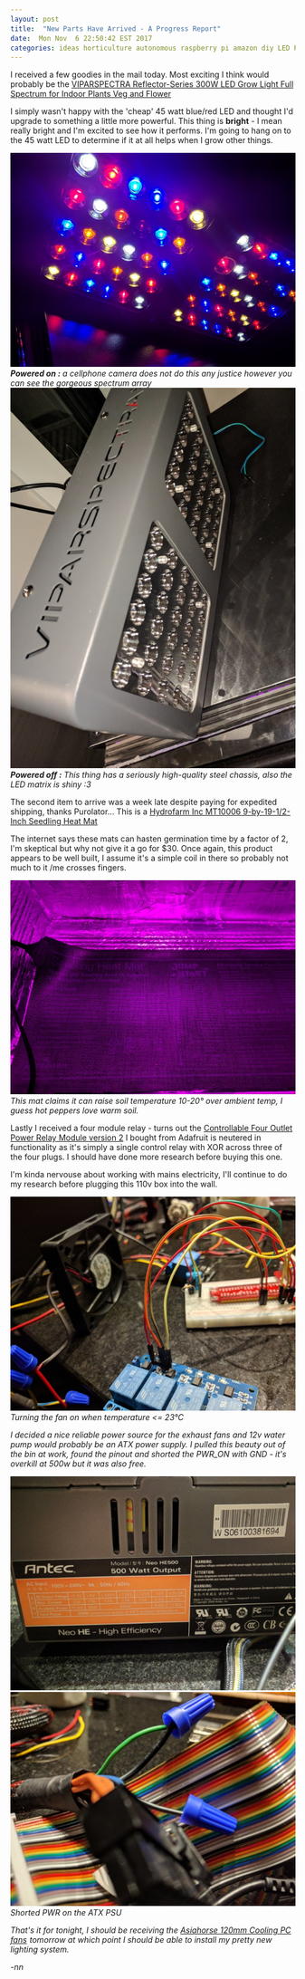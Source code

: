 ```yaml
---
layout: post
title:  "New Parts Have Arrived - A Progress Report"
date:  Mon Nov  6 22:50:42 EST 2017
categories: ideas horticulture autonomous raspberry pi amazon diy LED PSU ATX relay
---
```


I received a few goodies in the mail today.
Most exciting I think would probably be the <a target="_blank" href="https://www.amazon.ca/gp/product/B01G8AXP48/ref=as_li_tl?ie=UTF8&camp=15121&creative=330641&creativeASIN=B01G8AXP48&linkCode=as2&tag=chlorobot-20&linkId=50e1667706d9e561ca808204844ffed9">VIPARSPECTRA Reflector-Series 300W LED Grow Light Full Spectrum for Indoor Plants Veg and Flower</a><img src="//ir-ca.amazon-adsystem.com/e/ir?t=chlorobot-20&l=am2&o=15&a=B01G8AXP48" width="1" height="1" border="0" alt="" style="border:none !important; margin:0px !important;" />

I simply wasn't happy with the 'cheap' 45 watt blue/red LED and thought I'd upgrade to something a little more powerful.
This thing is **bright** - I mean really bright and I'm excited to see how it performs. I'm going to hang on to the 45 watt
LED to determine if it at all helps when I grow other things.

<img src="/images/fulls/10.jpg" class="fit image">
<em><strong>Powered on :</strong> a cellphone camera does not do this any justice however you can see the gorgeous spectrum array</em>

<img src="/images/fulls/13.jpg" class="fit image">
<em><strong>Powered off :</strong> This thing has a seriously high-quality steel chassis, also the LED matrix is shiny :3</em>

The second item to arrive was a week late despite paying for expedited shipping, thanks Purolator...
This is a <a target="_blank" href="https://www.amazon.ca/gp/product/B0001WV010/ref=as_li_tl?ie=UTF8&camp=15121&creative=330641&creativeASIN=B0001WV010&linkCode=as2&tag=chlorobot-20&linkId=6a081b0f35f4e34f5d884de23706d398">Hydrofarm Inc MT10006 9-by-19-1/2-Inch Seedling Heat Mat</a><img src="//ir-ca.amazon-adsystem.com/e/ir?t=chlorobot-20&l=am2&o=15&a=B0001WV010" width="1" height="1" border="0" alt="" style="border:none !important; margin:0px !important;" />

The internet says these mats can hasten germination time by a factor of 2, I'm skeptical but why not give it a go for $30.
Once again, this product appears to be well built, I assume it's a simple coil in there so probably not much to it /me crosses fingers.

<img src="/images/fulls/16.jpg" class="fit image">
<em>This mat claims it can raise soil temperature 10-20&deg; over ambient temp, I guess hot peppers love warm soil.</em>

Lastly I received a four module relay - turns out the <a href="https://www.adafruit.com/product/2935" target="_blank">Controllable Four Outlet Power Relay Module version 2</a> I bought from Adafruit
is neutered in functionality as it's simply a single control relay with XOR across three of the four plugs. I should have done more research before buying this one.

I'm kinda nervouse about working with mains electricity, I'll continue to do my research before plugging this 110v box into the wall.

<img src="/images/fulls/11.jpg" class="fit image">
<em>Turning the fan on when temperature <= 23&deg;C

I decided a nice reliable power source for the exhaust fans and 12v water pump would probably be an ATX power supply.
I pulled this beauty out of the bin at work, found the pinout and shorted the PWR_ON with GND - it's overkill at 500w but it was also free.

<img src="/images/fulls/15.jpg" class="fit image">

<img src="/images/fulls/14.jpg" class="fit image">
<em>Shorted PWR on the ATX PSU</em>

That's it for tonight, I should be receiving the <a target="_blank" href="https://www.amazon.ca/gp/product/B06WRTX42Y/ref=as_li_tl?ie=UTF8&camp=15121&creative=330641&creativeASIN=B06WRTX42Y&linkCode=as2&tag=chlorobot-20&linkId=de87af29e61faf3bcba01c4ec8b54852">Asiahorse 120mm Cooling PC fans</a><img src="//ir-ca.amazon-adsystem.com/e/ir?t=chlorobot-20&l=am2&o=15&a=B06WRTX42Y" width="1" height="1" border="0" alt="" style="border:none !important; margin:0px !important;" />
tomorrow at which point I should be able to install my pretty new lighting system.

-nn
